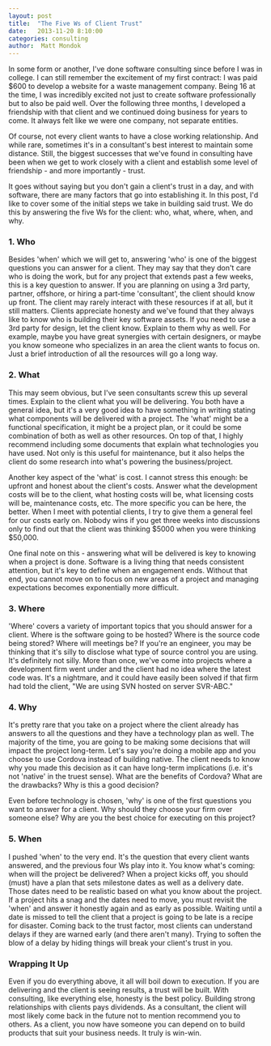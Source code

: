 ```yaml
---
layout: post
title:  "The Five Ws of Client Trust"
date:   2013-11-20 8:10:00
categories: consulting
author:  Matt Mondok
---
```


In some form or another, I've done software consulting since before I was in college.  I can still remember the excitement of my first contract:  I was paid $600 to develop a website for a waste management company.  Being 16 at the time, I was incredibly excited not just to create software professionally but to also be paid well.  Over the following three months, I developed a friendship with that client and we continued doing business for years to come.  It always felt like we were one company, not separate entities.  

Of course, not every client wants to have a close working relationship.  And while rare, sometimes it's in a consultant's best interest to maintain some distance.  Still, the biggest successes that we've found in consulting have been when we get to work closely with a client and establish some level of friendship - and more importantly - trust.

It goes without saying but you don't gain a client's trust in a day, and with software, there are many factors that go into establishing it.  In this post, I'd like to cover some of the initial steps we take in building said trust.  We do this by answering the five Ws for the client:  who, what, where, when, and why.

<h3>1.  Who</h3>
Besides 'when' which we will get to, answering 'who' is one of the biggest questions you can answer for a client.  They may say that they don't care who is doing the work, but for any project that extends past a few weeks, this is a key question to answer.  If you are planning on using a 3rd party, partner, offshore, or hiring a part-time 'consultant', the client should know up front.  The client may rarely interact with these resources if at all, but it still matters.  Clients appreciate honesty and we've found that they always like to know who is building their key software assets.  If you need to use a 3rd party for design, let the client know.  Explain to them why as well.  For example, maybe you have great synergies with certain designers, or maybe you know someone who specializes in an area the client wants to focus on. Just a brief introduction of all the resources will go a long way.

<h3>2.  What</h3>
This may seem obvious, but I've seen consultants screw this up several times.  Explain to the client what you will be delivering.  You both have a general idea, but it's a very good idea to have something in writing stating what components will be delivered with a project.  The 'what' might be a functional specification, it might be a project plan, or it could be some combination of both as well as other resources.  On top of that, I highly recommend including some documents that explain what technologies you have used.  Not only is this useful for maintenance, but it also helps the client do some research into what's powering the business/project.  

Another key aspect of the 'what' is cost.  I cannot stress this enough:  be upfront and honest about the client's costs.  Answer what the development costs will be to the client, what hosting costs will be, what licensing costs will be, maintenance costs, etc.  The more specific you can be here, the better.  When I meet with potential clients, I try to give them a general feel for our costs early on.  Nobody wins if you get three weeks into discussions only to find out that the client was thinking $5000 when you were thinking $50,000.

One final note on this - answering what will be delivered is key to knowing when a project is done.  Software is a living thing that needs consistent attention, but it's key to define when an engagement ends.  Without that end, you cannot move on to focus on new areas of a project and managing expectations becomes exponentially more difficult.

<h3>3.  Where</h3>
'Where' covers a variety of important topics that you should answer for a client.  Where is the software going to be hosted?  Where is the source code being stored?  Where will meetings be?  If you're an engineer, you may be thinking that it's silly to disclose what type of source control you are using.  It's definitely not silly.  More than once, we've come into projects where a development firm went under and the client had no idea where the latest code was. It's a nightmare, and it could have easily been solved if that firm had told the client, "We are using SVN hosted on server SVR-ABC."  

<h3>4.  Why</h3>
It's pretty rare that you take on a project where the client already has answers to all the questions and they have a technology plan as well.  The majority of the time, you are going to be making some decisions that will impact the project long-term.  Let's say you're doing a mobile app and you choose to use Cordova instead of building native.  The client needs to know why you made this decision as it can have long-term implications (i.e. it's not 'native' in the truest sense).  What are the benefits of Cordova?  What are the drawbacks?  Why is this a good decision? 

Even before technology is chosen, 'why' is one of the first questions you want to answer for a client.  Why should they choose your firm over someone else?  Why are you the best choice for executing on this project?

<h3>5.  When</h3>
I pushed 'when' to the very end.  It's the question that every client wants answered, and the previous four Ws play into it.  You know what's coming:  when will the project be delivered?  When a project kicks off, you should (must) have a plan that sets milestone dates as well as a delivery date.  Those dates need to be realistic based on what you know about the project.  If a project hits a snag and the dates need to move, you must revisit the 'when' and answer it honestly again and as early as possible.  Waiting until a date is missed to tell the client that a project is going to be late is a recipe for disaster.  Coming back to the trust factor, most clients can understand delays if they are warned early (and there aren't many).  Trying to soften the blow of a delay by hiding things will break your client's trust in you.  

<h3>Wrapping It Up</h3>
Even if you do everything above, it all will boil down to execution.  If you are delivering and the client is seeing results, a trust will be built.  With consulting, like everything else, honesty is the best policy.  Building strong relationships with clients pays dividends.  As a consultant, the client will most likely come back in the future not to mention recommend you to others.  As a client, you now have someone you can depend on to build products that suit your business needs.  It truly is win-win.

